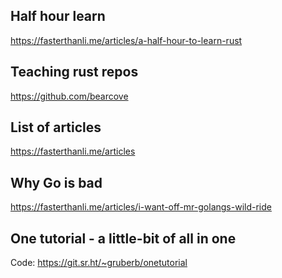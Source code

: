 
## Half hour learn

https://fasterthanli.me/articles/a-half-hour-to-learn-rust



##  Teaching rust repos

https://github.com/bearcove




## List of articles

https://fasterthanli.me/articles




## Why Go is bad

https://fasterthanli.me/articles/i-want-off-mr-golangs-wild-ride




## One tutorial - a little-bit of all in one
Code: https://git.sr.ht/~gruberb/onetutorial

